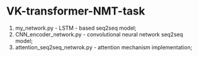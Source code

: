 # VK-transformer-NMT-task
1) my_network.py - LSTM - based seq2seq model;
2) CNN_encoder_network.py - convolutional neural network seq2seq model;
3) attention_seq2seq_netwrok.py - attention mechanism implementation;
